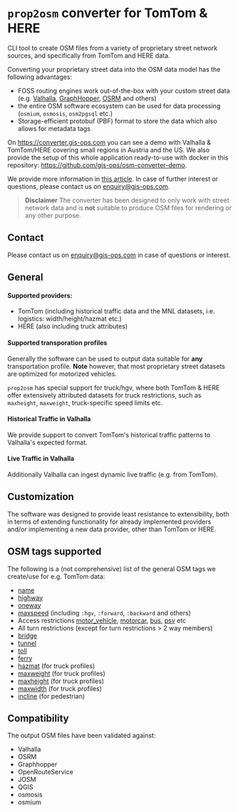 # `prop2osm` converter for TomTom & HERE

CLI tool to create OSM files from a variety of proprietary street network sources, and specifically from TomTom and HERE data.

Converting your proprietary street data into the OSM data model has the following advantages:

- FOSS routing engines work out-of-the-box with your custom street data (e.g. [Valhalla](https://github.com/valhalla/valhalla), [GraphHopper](https://github.com/graphhopper/graphhopper/), [OSRM](https://github.com/Project-OSRM/osrm-backend/) and others)
- the entire OSM software ecosystem can be used for data processing (`osmium`, `osmosis`, `osm2pgsql` etc.)
- Storage-efficient protobuf (PBF) format to store the data which also allows for metadata tags

On https://converter.gis-ops.com you can see a demo with Valhalla & TomTom/HERE covering small regions in Austria and the US. We also provide the setup of this whole application ready-to-use with docker in this repository: https://github.com/gis-ops/osm-converter-demo.

We provide more information in [this article](https://gis-ops.com/open-source-routing-engines-with-tomtom-and-here-data/). In case of further interest or questions, please contact us on enquiry@gis-ops.com.

> **Disclaimer**
> The converter has been designed to only work with street network data and is **not** suitable to produce OSM files for rendering or any other purpose.

## Contact

Please contact us on enquiry@gis-ops.com in case of questions or interest.

## General

#### Supported providers:

- TomTom (including historical traffic data and the MNL datasets, i.e. logistics: width/height/hazmat etc.)
- HERE (also including truck attributes)

#### Supported transporation profiles

Generally the software can be used to output data suitable for **any** transportation profile. **Note** however, that most proprietary street datasets are optimized for motorized vehicles.

`prop2osm` has special support for truck/hgv, where both TomTom & HERE offer extensively attributed datasets for truck restrictions, such as `maxheight`, `maxweight`, truck-specific speed limits etc.

#### Historical Traffic in Valhalla

We provide support to convert TomTom's historical traffic patterns to Valhalla's expected format.

#### Live Traffic in Valhalla

Additionally Valhalla can ingest dynamic live traffic (e.g. from TomTom). 

## Customization

The software was designed to provide least resistance to extensibility, both in terms of extending functionality for already implemented providers and/or implementing a new data provider, other than TomTom or HERE.

## OSM tags supported

The following is a (not comprehensive) list of the general OSM tags we create/use for e.g. TomTom data:

- [name](https://wiki.openstreetmap.org/wiki/Key:name)
- [highway](https://wiki.openstreetmap.org/wiki/Key:highway)
- [oneway](https://wiki.openstreetmap.org/wiki/Key:oneway)
- [maxspeed](https://wiki.openstreetmap.org/wiki/Key:maxspeed) (including `:hgv`, `:forward`, `:backward` and others)
- Access restrictions [motor_vehicle](https://wiki.openstreetmap.org/wiki/Key:motor_vehicle), [motorcar](https://wiki.openstreetmap.org/wiki/Key:motorcar), [bus](https://wiki.openstreetmap.org/wiki/Key:bus), [psv](https://wiki.openstreetmap.org/wiki/Key:psv) etc
- All turn restrictions (except for turn restrictions > 2 way members)
- [bridge](https://wiki.openstreetmap.org/wiki/Key:bridge)
- [tunnel](https://wiki.openstreetmap.org/wiki/Key:tunnel)
- [toll](https://wiki.openstreetmap.org/wiki/Key:toll)
- [ferry](https://wiki.openstreetmap.org/wiki/Tag:route%3Dferry)
- [hazmat](https://wiki.openstreetmap.org/wiki/Key:hazmat) (for truck profiles)
- [maxweight](https://wiki.openstreetmap.org/wiki/Key:maxweight) (for truck profiles)
- [maxheight](https://wiki.openstreetmap.org/wiki/Key:maxheight) (for truck profiles)
- [maxwidth](https://wiki.openstreetmap.org/wiki/Key:maxwidth) (for truck profiles)
- [incline](https://wiki.openstreetmap.org/wiki/Key:incline) (for pedestrian)

## Compatibility

The output OSM files have been validated against:

- Valhalla
- OSRM
- Graphhopper
- OpenRouteService
- JOSM
- QGIS
- osmosis
- osmium
